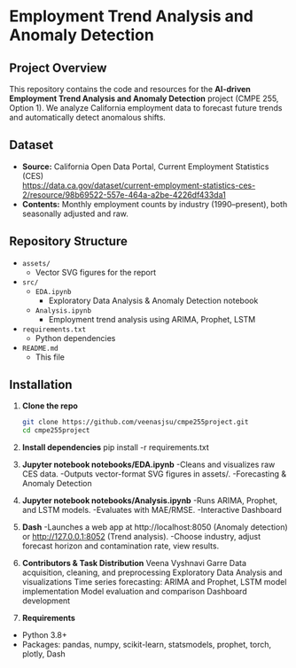 # Employment Trend Analysis and Anomaly Detection

## Project Overview
This repository contains the code and resources for the **AI-driven Employment Trend Analysis and Anomaly Detection** project (CMPE 255, Option 1). We analyze California employment data to forecast future trends and automatically detect anomalous shifts.

## Dataset
- **Source:** California Open Data Portal, Current Employment Statistics (CES)  
  https://data.ca.gov/dataset/current-employment-statistics-ces-2/resource/98b69522-557e-464a-a2be-4226df433da1  
- **Contents:** Monthly employment counts by industry (1990–present), both seasonally adjusted and raw.

## Repository Structure

- `assets/`  
  - Vector SVG figures for the report  
- `src/` 
  - `EDA.ipynb`  
    - Exploratory Data Analysis & Anomaly Detection notebook  
  - `Analysis.ipynb`  
    - Employment trend analysis using ARIMA, Prophet, LSTM  
- `requirements.txt`  
  - Python dependencies  
- `README.md`  
  - This file 

## Installation

1. **Clone the repo**  
   ```bash
   git clone https://github.com/veenasjsu/cmpe255project.git
   cd cmpe255project

2. **Install dependencies**
pip install -r requirements.txt


3. **Jupyter notebook notebooks/EDA.ipynb**
-Cleans and visualizes raw CES data.
-Outputs vector-format SVG figures in assets/.
-Forecasting & Anomaly Detection


4. **Jupyter notebook notebooks/Analysis.ipynb**
-Runs ARIMA, Prophet, and LSTM models.
-Evaluates with MAE/RMSE.
-Interactive Dashboard

5. **Dash**
-Launches a web app at http://localhost:8050 (Anomaly detection) or http://127.0.0.1:8052 (Trend analysis).
-Choose industry, adjust forecast horizon and contamination rate, view results.

6. **Contributors & Task Distribution**
Veena Vyshnavi Garre
Data acquisition, cleaning, and preprocessing
Exploratory Data Analysis and visualizations
Time series forecasting: ARIMA and Prophet, LSTM model implementation
Model evaluation and comparison
Dashboard development

7. **Requirements**
 - Python 3.8+
 - Packages: pandas, numpy, scikit-learn, statsmodels, prophet, torch, plotly, Dash
